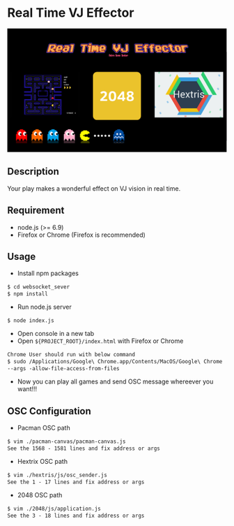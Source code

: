 # Real Time VJ Effector

![](https://raw.githubusercontent.com/sh8/rt_vj_effector/master/images/readme_logo.png)

## Description
Your play makes a wonderful effect on VJ vision in real time.

## Requirement
- node.js (>= 6.9) 
- Firefox or Chrome (Firefox is recommended)

## Usage
- Install npm packages
```
$ cd websocket_sever
$ npm install
```

- Run node.js server
```
$ node index.js
```

- Open console in a new tab
- Open `${PROJECT_ROOT}/index.html` with Firefox or Chrome
```
Chrome User should run with below command
$ sudo /Applications/Google\ Chrome.app/Contents/MacOS/Google\ Chrome --args -allow-file-access-from-files
```
- Now you can play all games and send OSC message whereever you want!!!

## OSC Configuration
- Pacman OSC path
```
$ vim ./pacman-canvas/pacman-canvas.js
See the 1568 - 1581 lines and fix address or args
```

- Hextrix OSC path
```
$ vim ./hextris/js/osc_sender.js
See the 1 - 17 lines and fix address or args
```

- 2048 OSC path
```
$ vim ./2048/js/application.js
See the 3 - 18 lines and fix address or args
```
